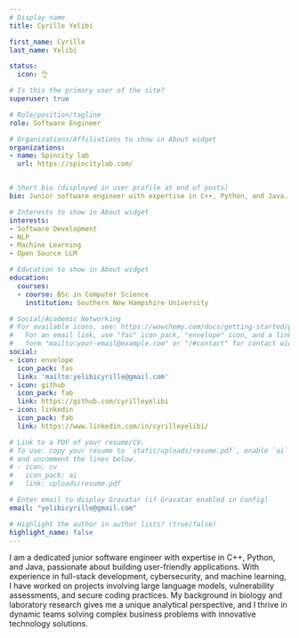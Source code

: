 ```yaml
---
# Display name
title: Cyrille Yelibi

first_name: Cyrille
last_name: Yelibi

status:
  icon: 👌

# Is this the primary user of the site?
superuser: true

# Role/position/tagline
role: Software Engineer

# Organizations/Affiliations to show in About widget
organizations:
- name: Spincity lab
  url: https://spincitylab.com/


# Short bio (displayed in user profile at end of posts)
bio: Junior software engineer with expertise in C++, Python, and Java. Experienced in full-stack development, software security with hands-on experience in LLM-based text.

# Interests to show in About widget
interests:
- Software Development
- NLP
- Machine Learning
- Open Source LLM

# Education to show in About widget
education:
  courses:
  - course: BSc in Computer Science
    institution: Southern New Hampshire University

# Social/Academic Networking
# For available icons, see: https://wowchemy.com/docs/getting-started/page-builder/#icons
#   For an email link, use "fas" icon pack, "envelope" icon, and a link in the
#   form "mailto:your-email@example.com" or "/#contact" for contact widget.
social:
- icon: envelope
  icon_pack: fas
  link: 'mailto:yelibicyrille@gmail.com'
- icon: github
  icon_pack: fab
  link: https://github.com/cyrilleyelibi
- icon: linkedin
  icon_pack: fab
  link: https://www.linkedin.com/in/cyrilleyelibi/

# Link to a PDF of your resume/CV.
# To use: copy your resume to `static/uploads/resume.pdf`, enable `ai` icons in `params.toml`, 
# and uncomment the lines below.
# - icon: cv
#   icon_pack: ai
#   link: uploads/resume.pdf

# Enter email to display Gravatar (if Gravatar enabled in Config)
email: "yelibicyrille@gmail.com"

# Highlight the author in author lists? (true/false)
highlight_name: false
---
```


I am a dedicated junior software engineer with expertise in C++, Python, and Java, passionate about building user-friendly applications. With experience in full-stack development, cybersecurity, and machine learning, I have worked on projects involving large language models, vulnerability assessments, and secure coding practices. My background in biology and laboratory research gives me a unique analytical perspective, and I thrive in dynamic teams solving complex business problems with innovative technology solutions.